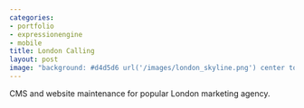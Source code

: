 ```yaml
---
categories:
- portfolio
- expressionengine
- mobile
title: London Calling
layout: post
image: "background: #d4d5d6 url('/images/london_skyline.png') center top no-repeat;'"
---
```


CMS and website maintenance for popular London marketing agency.
